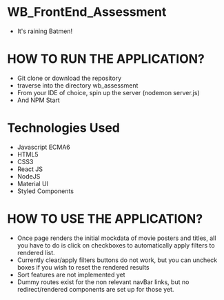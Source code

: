 # WB_FrontEnd_Assessment
- It's raining Batmen! 

# HOW TO RUN THE APPLICATION? 
- Git clone or download the repository
- traverse into the directory wb_assessment
- From your IDE of choice, spin up the server (nodemon server.js) 
- And NPM Start 

# Technologies Used 
- Javascript ECMA6
- HTML5
- CSS3
- React JS
- NodeJS 
- Material UI 
- Styled Components

# HOW TO USE THE APPLICATION? 
- Once page renders the initial mockdata of movie posters and titles, all you have to do is click on checkboxes to automatically apply filters to rendered list. 
- Currently clear/apply filters buttons do not work, but you can uncheck boxes if you wish to reset the rendered results
- Sort features are not implemented yet
- Dummy routes exist for the non relevant navBar links, but no redirect/rendered components are set up for those yet. 
